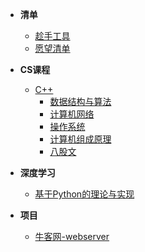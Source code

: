 * **清单**
    * [趁手工具](Other/README)
    * [愿望清单](Other/todolist)
    
* **CS课程**
  * [C++](00C++/README)
    * [数据结构与算法](01DS/README)
    * [计算机网络](01CN/README)
    * [操作系统](01OS/README)
    * [计算机组成原理](01CO/README)
    * [八股文](02Complex/README)
    
* **深度学习**
    * [基于Python的理论与实现](00DL/README)
    
* **项目**
    * [牛客网-webserver](02webserver/README)

